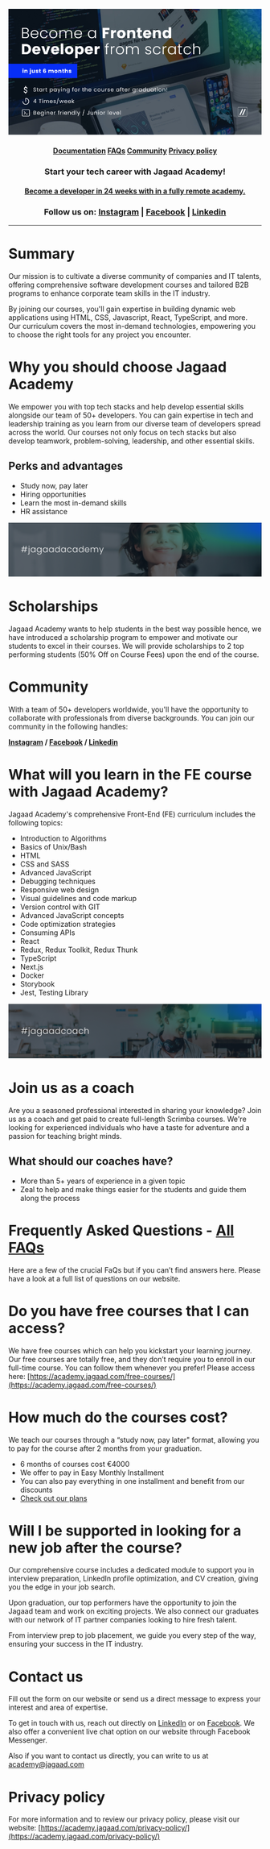 <p align="center">
<img src="./images/top-banner_.jpg" />
<h4 align="center"> <a href="#">Documentation</a>  <a target="#" href="https://academy.jagaad.com/faqs/">FAQs</a>  <a href="#">Community</a> <a target="#" href="https://academy.jagaad.com/privacy-policy/">Privacy policy</a> </h4>
<h3 align="center">Start your tech career with Jagaad Academy!</h3>
<h4 align="center"><a target="#" href="https://academy.jagaad.com/course/frontend-development/">Become a developer in 24 weeks with in a fully remote academy.</a></h4>
<h3 align="center">Follow us on: <a target="#" href="https://www.instagram.com/academyjagaad/">Instagram</a> | <a target="#" href="https://www.facebook.com/JagaadAcademy">Facebook</a> | <a target="#" href="https://www.linkedin.com/school/jagaad-academy/">Linkedin</a></h3>
<hr align="center" /></p>

# Summary

Our mission is to cultivate a diverse community of companies and IT talents, offering comprehensive software development courses and tailored B2B programs to enhance corporate team skills in the IT industry.

By joining our courses, you'll gain expertise in building dynamic web applications using HTML, CSS, Javascript, React, TypeScript, and more. Our curriculum covers the most in-demand technologies, empowering you to choose the right tools for any project you encounter. 

# Why you should choose Jagaad Academy

We empower you with top tech stacks and help develop essential skills alongside our team of 50+ developers. You can gain expertise in tech and leadership training as you learn from our diverse team of developers spread across the world. Our courses not only focus on tech stacks but also develop teamwork, problem-solving, leadership, and other essential skills.

## Perks and advantages

-   Study now, pay later
-   Hiring opportunities
-   Learn the most in-demand skills
-   HR assistance

![](./images/hashtag-jagaad-academy.png)

# Scholarships

Jagaad Academy wants to help students in the best way possible hence, we have introduced a scholarship program to empower and motivate our students to excel in their courses. We will provide scholarships to 2 top performing students (50% Off on Course Fees) upon the end of the course. 

# Community

With a team of 50+ developers worldwide, you'll have the opportunity to collaborate with professionals from diverse backgrounds. You can join our community in the following handles:

**[Instagram](https://www.instagram.com/academyjagaad/) / [Facebook](https://www.facebook.com/JagaadAcademy) / [Linkedin](https://www.linkedin.com/school/jagaad-academy/)**

# What will you learn in the FE course with Jagaad Academy?

Jagaad Academy's comprehensive Front-End (FE) curriculum includes the following topics: 

-   Introduction to Algorithms
-   Basics of Unix/Bash
-   HTML
-   CSS and SASS
-   Advanced JavaScript
-   Debugging techniques
-   Responsive web design
-   Visual guidelines and code markup
-   Version control with GIT
-   Advanced JavaScript concepts
-   Code optimization strategies
-   Consuming APIs
-   React
-   Redux, Redux Toolkit, Redux Thunk
-   TypeScript
-   Next.js
-   Docker
-   Storybook
-   Jest, Testing Library

![](./images/hashtag-jagaad-coach.png)

# Join us as a coach 

Are you a seasoned professional interested in sharing your knowledge? Join us as a coach and get paid to create full-length Scrimba courses. We're looking for experienced individuals who have a taste for adventure and a passion for teaching bright minds. 

## What should our coaches have? 

-   More than 5+ years of experience in a given topic
-   Zeal to help and make things easier for the students and guide them along the process

# Frequently Asked Questions - [All FAQs](https://academy.jagaad.com/faq/)

Here are a few of the crucial FaQs but if you can’t find answers here. Please have a look at a full list of questions on our website.

# Do you have free courses that I can access?

We have free courses which can help you kickstart your learning journey. Our free courses are totally free, and they don’t require you to enroll in our full-time course. You can follow them whenever you prefer! Please access here:  [https://academy.jagaad.com/free-courses/](https://academy.jagaad.com/free-courses/)

# How much do the courses cost?

We teach our courses through a “study now, pay later" format, allowing you to pay for the course after 2 months from your graduation.

-   6 months of courses cost €4000
-   We offer to pay in Easy Monthly Installment
-   You can also pay everything in one installment and benefit from our discounts
-   [Check out our plans](https://academy.jagaad.com/course/frontend-development/#payment)

# Will I be supported in looking for a new job after the course?

Our comprehensive course includes a dedicated module to support you in interview preparation, LinkedIn profile optimization, and CV creation, giving you the edge in your job search.

Upon graduation, our top performers have the opportunity to join the Jagaad team and work on exciting projects. We also connect our graduates with our network of IT partner companies looking to hire fresh talent.

From interview prep to job placement, we guide you every step of the way, ensuring your success in the IT industry. 

# Contact us

Fill out the form on our website or send us a direct message to express your interest and area of expertise.

To get in touch with us, reach out directly on [LinkedIn](https://www.linkedin.com/school/jagaad-academy/) or on [Facebook](https://www.facebook.com/JagaadAcademy). We also offer a convenient live chat option on our website through Facebook Messenger.

Also if you want to contact us directly, you can write to us at 
[academy@jagaad.com](mailto:academy@jagaad.com)

# Privacy policy

For more information and to review our privacy policy, please visit our website: 
[https://academy.jagaad.com/privacy-policy/](https://academy.jagaad.com/privacy-policy/)
